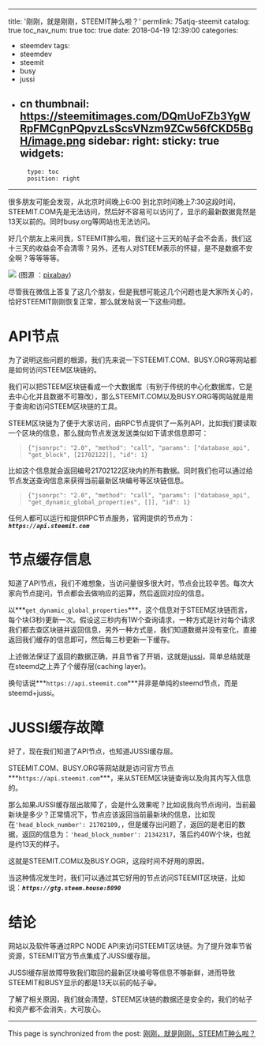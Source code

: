 
---
title: '刚刚，就是刚刚，STEEMIT肿么啦？'
permlink: 75atjq-steemit
catalog: true
toc_nav_num: true
toc: true
date: 2018-04-19 12:39:00
categories:
- steemdev
tags:
- steemdev
- steemit
- busy
- jussi
- cn
thumbnail: https://steemitimages.com/DQmUoFZb3YgWRpFMCgnPQpvzLsScsVNzm9ZCw56fCKD5BgH/image.png
sidebar:
    right:
        sticky: true
widgets:
    -
        type: toc
        position: right
---


很多朋友可能会发现，从北京时间晚上6:00 到北京时间晚上7:30这段时间，STEEMIT.COM先是无法访问，然后好不容易可以访问了，显示的最新数据竟然是13天以前的。同时busy.org等网站也无法访问。

好几个朋友上来问我，STEEMIT肿么啦，我们这十三天的帖子会不会丢，我们这十三天的收益会不会清零？另外，还有人对STEEM表示的怀疑，是不是数据不安全啊？等等等等。

![](https://steemitimages.com/DQmUoFZb3YgWRpFMCgnPQpvzLsScsVNzm9ZCw56fCKD5BgH/image.png)
(图源 ：[pixabay](https://pixabay.com/))

尽管我在微信上答复了这几个朋友，但是我想可能这几个问题也是大家所关心的，恰好STEEMIT刚刚恢复正常，那么就发帖说一下这些问题。

# API节点

为了说明这些问题的根源，我们先来说一下STEEMIT.COM、BUSY.ORG等网站都是如何访问STEEM区块链的。

我们可以把STEEM区块链看成一个大数据库（有别于传统的中心化数据库，它是去中心化并且数据不可篡改），那么STEEMIT.COM以及BUSY.ORG等网站就是用于查询和访问STEEM区块链的工具。

STEEM区块链为了便于大家访问，由RPC节点提供了一系列API，比如我们要读取一个区块的信息，那么就向节点发送发送类似如下请求信息即可：
>`{"jsonrpc": "2.0", "method": "call", "params": ["database_api", "get_block", [21702122]], "id": 1}`

比如这个信息就会返回编号21702122区块内的所有数据。同时我们也可以通过给节点发送查询信息来获得当前最新区块编号等区块链信息。

>`{"jsonrpc": "2.0", "method": "call", "params": ["database_api", "get_dynamic_global_properties", []], "id": 1}`

任何人都可以运行和提供RPC节点服务，官网提供的节点为：***`https://api.steemit.com`***

# 节点缓存信息

知道了API节点，我们不难想象，当访问量很多很大时，节点会比较辛苦。每次大家向节点提问，节点都会去做响应的运算，然后返回对应的信息。

以***`get_dynamic_global_properties`***，这个信息对于STEEM区块链而言，每个块(3秒)更新一次。假设这三秒内有1W个查询请求，一种方式是针对每个请求我们都去查区块链并返回信息，另外一种方式是，我们知道数据并没有变化，直接返回我们缓存的信息即可，然后每三秒更新一下缓存。

上述做法保证了返回的数据正确，并且节省了开销，这就是[jussi](https://github.com/steemit/jussi)，简单总结就是在steemd之上弄了个缓存层(caching layer)。

换句话说***`https://api.steemit.com`***并非是单纯的steemd节点，而是steemd+jussi。

# JUSSI缓存故障

好了，现在我们知道了API节点，也知道JUSSI缓存层。

STEEMIT.COM、BUSY.ORG等网站就是访问官方节点***`https://api.steemit.com`***，来从STEEM区块链查询以及向其内写入信息的。

那么如果JUSSI缓存层出故障了，会是什么效果呢？比如说我向节点询问，当前最新块是多少？正常情况下，节点应该返回当前最新块的信息，比如现在`'head_block_number': 21702109,`，但是缓存出问题了，返回的是老旧的数据，返回的信息为：`'head_block_number': 21342317`，落后约40W个块，也就是约13天的样子。

这就是STEEMIT.COM以及BUSY.OGR，这段时间不好用的原因。

当这种情况发生时，我们可以通过其它好用的节点访问STEEMIT区块链，比如说：***`https://gtg.steem.house:8090`***


# 结论

网站以及软件等通过RPC NODE API来访问STEEMIT区块链。为了提升效率节省资源，STEEMIT官方节点集成了JUSSI缓存层。

JUSSI缓存层故障导致我们取回的最新区块编号等信息不够新鲜，进而导致STEEMIT和BUSY显示的都是13天以前的帖子😀。

了解了相关原因，我们就会清楚，STEEM区块链的数据还是安全的，我们的帖子和资产都不会消失，大可放心。

- - -

This page is synchronized from the post: [刚刚，就是刚刚，STEEMIT肿么啦？](https://steemit.com/@oflyhigh/75atjq-steemit)
